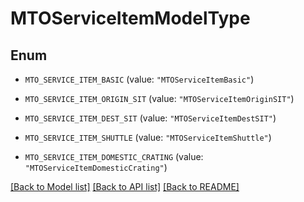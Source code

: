 # MTOServiceItemModelType

## Enum


* `MTO_SERVICE_ITEM_BASIC` (value: `"MTOServiceItemBasic"`)

* `MTO_SERVICE_ITEM_ORIGIN_SIT` (value: `"MTOServiceItemOriginSIT"`)

* `MTO_SERVICE_ITEM_DEST_SIT` (value: `"MTOServiceItemDestSIT"`)

* `MTO_SERVICE_ITEM_SHUTTLE` (value: `"MTOServiceItemShuttle"`)

* `MTO_SERVICE_ITEM_DOMESTIC_CRATING` (value: `"MTOServiceItemDomesticCrating"`)


[[Back to Model list]](../README.md#documentation-for-models) [[Back to API list]](../README.md#documentation-for-api-endpoints) [[Back to README]](../README.md)


